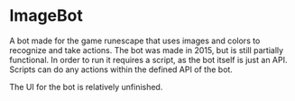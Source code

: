 # ImageBot
<p>A bot made for the game runescape that uses images and colors to recognize and take actions.
The bot was made in 2015, but is still partially functional. 
In order to run it requires a script, as the bot itself is just an API. Scripts can do any actions within the defined API of the bot.</p>
<p>The UI for the bot is relatively unfinished.</p>

